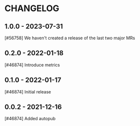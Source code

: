 <!--
SPDX-FileCopyrightText: 2021 Magenta ApS <https://magenta.dk>
SPDX-License-Identifier: MPL-2.0
-->

CHANGELOG
=========

1.0.0 - 2023-07-31
------------------

[#56758] We haven't created a release of the last two major MRs

0.2.0 - 2022-01-18
------------------

[#46874] Introduce metrics

0.1.0 - 2022-01-17
------------------

[#46874] Initial release

0.0.2 - 2021-12-16
------------------

[#46874] Added autopub

